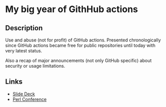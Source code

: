 # My big year of GithHub actions
## Description

Use and abuse (not for profit) of GitHub actions. Presented chronologically since GitHub actions became free for public repositories until today with very latest status.

Also a recap of major announcements (not only GitHub specific) about security or usage limitations.

## Links
- [Slide Deck](https://thibaultduponchelle.github.io/talk-tprcic-2021-my-big-year-of-github-actions)
- [Perl Conference](https://perlconference.us)
